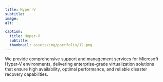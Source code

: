 ```yaml
---
title: Hyper-V
subtitle: 
image: 
alt: 

caption:
  title: Hyper-V
  subtitle: 
  thumbnail: assets/img/portfolio/12.png
---
```

We provide comprehensive support and management services for Microsoft Hyper-V environments, delivering enterprise-grade virtualization solutions that ensure high availability, optimal performance, and reliable disaster recovery capabilities.
